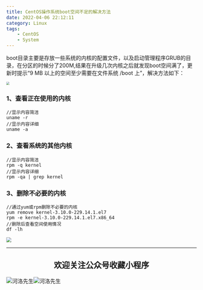 ```yaml
---
title: CentOS操作系统boot空间不足的解决方法
date: 2022-04-06 22:12:11
category: Linux
tags: 
    - CentOS
    - System
---
```


​		boot目录主要是存放一些系统的内核的配置文件，以及启动管理程序GRUB的目录，在分区的时候分了200M,结果在升级几次内核之后就发现boot空间满了，更新时提示“9 MB 以上的空间至少需要在文件系统 /boot 上”，解决方法如下：

<img src="https://s2.loli.net/2022/06/06/AqmpcIWK7VnsbF2.png" style="zoom: 50%;" />

### 1、查看正在使用的内核

```
//显示内容简洁
uname -r
//显示内容详细
uname -a
```

### 2、查看系统的其他内核

```
//显示内容简洁
rpm -q kernel
//显示内容详细
rpm -qa | grep kernel
```

### 3、删除不必要的内核

```
//通过yum或rpm删除不必要的内核
yum remove kernel-3.10.0-229.14.1.el7
rpm -e kernel-3.10.0-229.14.1.el7.x86_64
//删除后查看空间使用情况
df -lh
```

<img src="https://s2.loli.net/2022/06/07/lZYw8sgxpPcV7WO.png" style="zoom:80%;" />

<!--more-->

---

## <center>欢迎关注公众号收藏小程序</center>

![河洛先生](https://s2.loli.net/2022/06/23/bYdtKDC2U5J7iWr.jpg)![河洛先生](https://s2.loli.net/2022/06/23/PlUgz5KSHm7OBke.jpg)
